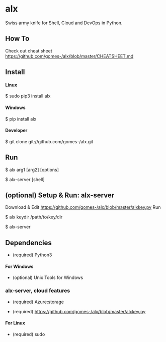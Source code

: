 # alx

Swiss army knife for Shell, Cloud and DevOps in Python.

## How To

Check out cheat sheet https://github.com/gomes-/alx/blob/master/CHEATSHEET.md

## Install

#### Linux

$ sudo pip3 install alx

#### Windows

$ pip install alx

#### Developer

$ git clone git://github.com/gomes-/alx.git

## Run

$ alx arg1 [arg2] [options]

$ alx-server [shell]

## (optional) Setup & Run: alx-server

Download & Edit https://github.com/gomes-/alx/blob/master/alxkey.py
Run

$ alx keydir /path/to/key/dir

$ alx-server


## Dependencies

* (required) Python3
 
#### For Windows

* (optional) Unix Tools for Windows
 
### alx-server, cloud features

* (required) Azure:storage

* (required) https://github.com/gomes-/alx/blob/master/alxkey.py

#### For Linux

* (required) sudo




